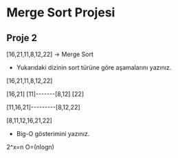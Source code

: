 # Merge Sort Projesi
## Proje 2
[16,21,11,8,12,22] -> Merge Sort
* Yukarıdaki dizinin sort türüne göre aşamalarını yazınız.

[16,21,11,8,12,22]

[16,21] [11]-------[8,12] [22]

[11,16,21]---------[8,12,22]

[8,11,12,16,21,22]

* Big-O gösterimini yazınız.

2^x=n   O=(nlogn)
